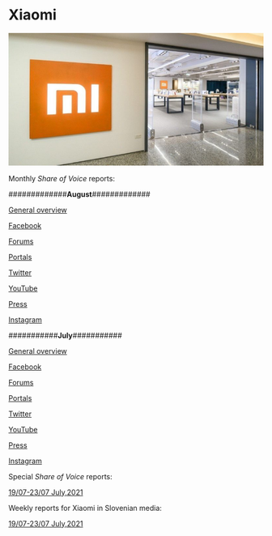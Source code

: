 # Xiaomi

<p align="center">
  <img src="Dta/foto.jpg" width="750" title="hover text">
</p>



Monthly *Share of Voice* reports:

#############**August**#############




[General overview](https://raw.githack.com/lusiki/Xiaomi/main/August/General.html#1)

[Facebook](https://raw.githack.com/lusiki/Xiaomi/main/August/Facebook.html#1)

[Forums](https://raw.githack.com/lusiki/Xiaomi/main/August/Facebook.html#1)

[Portals](https://raw.githack.com/lusiki/Xiaomi/main/August/Portals.html)

[Twitter](https://raw.githack.com/lusiki/Xiaomi/main/August/Twitter.html)

[YouTube](https://raw.githack.com/lusiki/Xiaomi/main/August/YouTube.html)

[Press](https://raw.githack.com/lusiki/Xiaomi/main/August/Press.html)

[Instagram](https://raw.githack.com/lusiki/Xiaomi/main/August/Instagram.html)


###########**July**###########



[General overview](https://raw.githack.com/lusiki/Xiaomi/main/July/General.html)

[Facebook](https://raw.githack.com/lusiki/Xiaomi/main/July/Facebook.html)

[Forums](https://raw.githack.com/lusiki/Xiaomi/main/July/Portals.html)

[Portals](https://github.com/lusiki/Xiaomi/blob/main/July/Portals.html)

[Twitter](https://raw.githack.com/lusiki/Xiaomi/main/July/Twitter.html)

[YouTube](https://raw.githack.com/lusiki/Xiaomi/main/July/YouTube.html)

[Press](https://raw.githack.com/lusiki/Xiaomi/main/July/Press.html)

[Instagram](https://raw.githack.com/lusiki/Xiaomi/main/July/Instagram.html)





Special *Share of Voice* reports:

[19/07-23/07 July,2021](https://raw.githack.com/lusiki/Xiaomi/main/Code/weekly19-23.html)


Weekly reports for Xiaomi in Slovenian media:

[19/07-23/07 July,2021](https://raw.githack.com/lusiki/Xiaomi/main/Code/weekly19-23Slovenia.html)